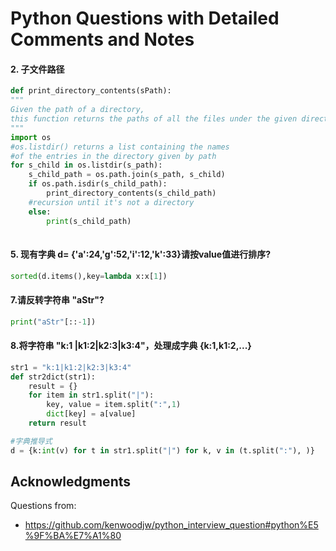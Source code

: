 # Python Questions with Detailed Comments and Notes

#### 2. 子文件路径
```python
def print_directory_contents(sPath):
"""
Given the path of a directory, 
this function returns the paths of all the files under the given directory
"""
import os
#os.listdir() returns a list containing the names 
#of the entries in the directory given by path
for s_child in os.listdir(s_path):
    s_child_path = os.path.join(s_path, s_child)
    if os.path.isdir(s_child_path):
        print_directory_contents(s_child_path)  
    #recursion until it's not a directory
    else:
        print(s_child_path)
  
```

#### 5. 现有字典 d= {'a':24,'g':52,'i':12,'k':33}请按value值进行排序?
```python
sorted(d.items(),key=lambda x:x[1])
```
#### 7.请反转字符串 "aStr"?
```python
print("aStr"[::-1])
```

#### 8.将字符串 "k:1 |k1:2|k2:3|k3:4"，处理成字典 {k:1,k1:2,...}
```python
str1 = "k:1|k1:2|k2:3|k3:4"
def str2dict(str1):
    result = {}
    for item in str1.split("|"):
        key, value = item.split(":",1)
        dict[key] = a[value]
    return result

#字典推导式
d = {k:int(v) for t in str1.split("|") for k, v in (t.split(":"), )}
```
## Acknowledgments

Questions from:
* https://github.com/kenwoodjw/python_interview_question#python%E5%9F%BA%E7%A1%80
